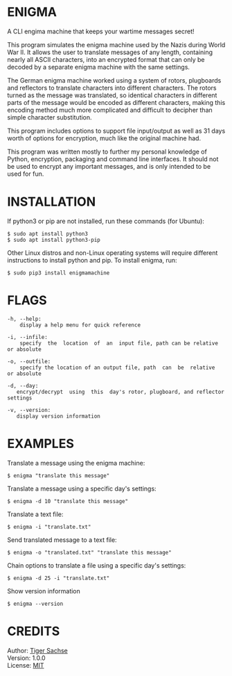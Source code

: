 # ENIGMA
A CLI engima machine that keeps your wartime messages secret!

This program simulates the enigma machine used by the Nazis during World War II. It allows the user to translate messages of any length, containing nearly all ASCII characters, into an encrypted format that can only be decoded by a separate enigma machine with the same settings.

The German enigma machine worked using a system of rotors, plugboards and reflectors to translate characters into different characters. The rotors turned as the message was translated, so identical characters in different parts of the message would be encoded as different characters, making this encoding method much more complicated and difficult to decipher than simple character substitution.

This program includes options to support file input/output as well as 31 days worth of options for encryption, much like the original machine had.

This  program  was  written mostly to further my personal knowledge of Python, encryption, packaging and command line interfaces. It should not be used to encrypt any important messages, and is only intended to be used for fun.

# INSTALLATION
If python3 or pip are not installed, run these commands (for Ubuntu):
```
$ sudo apt install python3 
$ sudo apt install python3-pip
```
Other Linux distros and non-Linux operating systems will require different instructions to install python and pip. To install enigma, run:
```
$ sudo pip3 install enigmamachine
```

# FLAGS
```
-h, --help:   
    display a help menu for quick reference

-i, --infile:   
    specify  the  location  of  an  input file, path can be relative or absolute

-o, --outfile:  
    specify the location of an output file, path  can  be  relative  or absolute

-d, --day:  
   encrypt/decrypt  using  this  day's rotor, plugboard, and reflector settings

-v, --version:  
   display version information
```

# EXAMPLES

Translate a message using the enigma machine:   
```
$ enigma "translate this message"
```
Translate a message using a specific day's settings:   
```
$ enigma -d 10 "translate this message"
```
Translate a text file:
```
$ enigma -i "translate.txt"
```
Send translated message to a text file:
```
$ enigma -o "translated.txt" "translate this message"
```

Chain options to translate a file using a specific day's settings:
```
$ enigma -d 25 -i "translate.txt"
```
Show version information
```
$ enigma --version
```

# CREDITS
Author: [Tiger Sachse](https://github.com/tgsachse)  
Version: 1.0.0  
License: [MIT](LICENSE.txt)  
